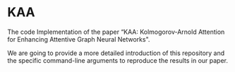 # KAA
The code Implementation of the paper “KAA: Kolmogorov-Arnold Attention for Enhancing Attentive Graph Neural Networks".



We are going to provide a more detailed introduction of this repository and the specific command-line arguments to reproduce the results in our paper.